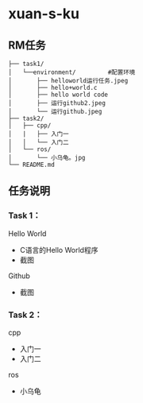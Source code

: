 # xuan-s-ku  
## RM任务
```
├── task1/
│   └──environment/         #配置环境
│       ├── helloworld运行任务.jpeg
│       ├── hello+world.c
│       ├── hello world code
│       ├── 运行github2.jpeg
│       └── 运行github.jpeg
├── task2/
│   ├── cpp/
│   |   ├── 入门一
│   │   └── 入门二
│   └── ros/
│       └── 小乌龟。jpg
└── README.md
```
## 任务说明

### Task 1： 
Hello World
- C语言的Hello World程序
- 截图

Github
- 截图

### Task 2： 
cpp
- 入门一
- 入门二

ros 
- 小乌龟
